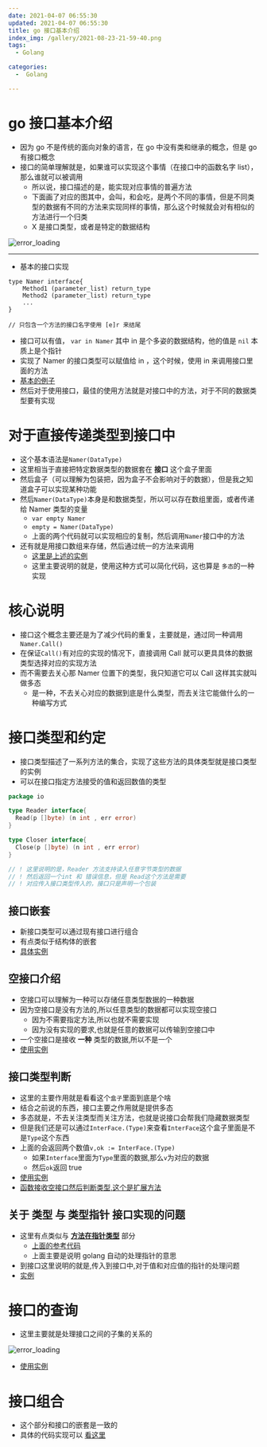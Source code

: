 ```yaml
---
date: 2021-04-07 06:55:30
updated: 2021-04-07 06:55:30
title: go 接口基本介绍
index_img: /gallery/2021-08-23-21-59-40.png
tags: 
  - Golang

categories:
  -  Golang

---
```




# go 接口基本介绍

- 因为 go 不是传统的面向对象的语言，在 go 中没有类和继承的概念，但是 go 有接口概念
- 接口的简单理解就是，如果谁可以实现这个事情（在接口中的函数名字 list），那么谁就可以被调用
  - 所以说，接口描述的是，能实现对应事情的普遍方法
  - 下面画了对应的图其中，会叫，和会吃，是两个不同的事情，但是不同类型的数据有不同的方法来实现同样的事情，那么这个时候就会对有相似的方法进行一个归类
  - X 是接口类型，或者是特定的数据结构

![error_loading](/gallery/2021-04-06-20-50-20.png)

---

- 基本的接口实现

```vim
type Namer interface{
    Method1 (parameter_list) return_type
    Method2 (parameter_list) return_type
    ...
}

// 只包含一个方法的接口名字使用 [e]r 来结尾
```

- 接口可以有值， `var in Namer` 其中 in 是个多姿的数据结构，他的值是 `nil` 本质上是个指针
- 实现了 Namer 的接口类型可以赋值给 in ，这个时候，使用 in 来调用接口里面的方法
- [基本的例子](/posts/code/go/接口/基本实例.go)
- 然后对于使用接口，最佳的使用方法就是对接口中的方法，对于不同的数据类型要有实现

# 对于直接传递类型到接口中

- 这个基本语法是`Namer(DataType)`
- 这里相当于直接把特定数据类型的数据套在 **接口** 这个盒子里面
- 然后盒子（可以理解为包装把，因为盒子不会影响对于的数据），但是我之知道盒子可以实现某种功能
- 然后`Namer(DataType)`本身是和数据类型，所以可以存在数组里面，或者传递给 Namer 类型的变量
  - `var empty Namer`
  - `empty = Namer(DataType)`
  - 上面的两个代码就可以实现相应的复制，然后调用`Namer`接口中的方法
- 还有就是用接口数组来存储，然后通过统一的方法来调用
  - [这里是上述的实例](/posts/code/go/接口/接口数据类型.go)
  - 这里主要说明的就是，使用这种方式可以简化代码，这也算是 `多态`的一种实现

# 核心说明

- 接口这个概念主要还是为了减少代码的重复，主要就是，通过同一种调用`Namer.Call()`
- 在保证`Call()`有对应的实现的情况下，直接调用 Call 就可以更具具体的数据类型选择对应的实现方法
- 而不需要去关心那 Namer 位置下的类型，我只知道它可以 Call 这样其实就叫做多态
  - 是一种，不去关心对应的数据到底是什么类型，而去关注它能做什么的一种编写方式

# 接口类型和约定

- 接口类型描述了一系列方法的集合，实现了这些方法的具体类型就是接口类型的实例
- 可以在接口指定方法接受的值和返回数值的类型

```go
package io

type Reader interface{
  Read(p []byte) (n int , err error)
}

type Closer interface{
  Close(p []byte) (n int , err error)
}

// ! 这里说明的是，Reader 方法支持读入任意字节类型的数据
// ! 然后返回一个int 和 错误信息，但是 Read这个方法是需要
// ! 对应传入接口类型传入的，接口只是声明一个包装
```

## 接口嵌套

- 新接口类型可以通过现有接口进行组合
- 有点类似于结构体的嵌套
- [具体实例](/posts/code/go/接口/嵌套接口.go)

## 空接口介绍

- 空接口可以理解为一种可以存储任意类型数据的一种数据
- 因为空接口是没有方法的,所以任意类型的数据都可以实现空接口
  - 因为不需要指定方法,所以也就不需要实现
  - 因为没有实现的要求,也就是任意的数据可以传输到空接口中
- 一个空接口是接收 **一种** 类型的数据,所以不是一个
- [使用实例](/posts/code/go/接口/空接口.go)

## 接口类型判断

- 这里的主要作用就是看看这个`盒子`里面到底是个啥
- 结合之前说的东西，接口主要之作用就是提供多态
- 多态就是，不去关注类型而关注方法，也就是说接口会帮我们隐藏数据类型
- 但是我们还是可以通过`InterFace.(Type)`来查看`InterFace`这个盒子里面是不是`Type`这个东西
- 上面的会返回两个数值`v,ok := InterFace.(Type)`
  - 如果`Interface`里面为`Type`里面的数据,那么`v`为对应的数据
  - 然后`ok`返回 true
- [使用实例](/posts/code/go/接口/接口类型判断.go)
- [函数接收空接口然后判断类型,这个是扩展方法](/posts/code/go/接口/空接口接受多类型数据实现判断.go)

## 关于 类型 与 类型指针 接口实现的问题

- 这里有点类似与 [**方法在指针类型**](/posts/go%E6%96%87%E7%AB%A0/%E5%9F%BA%E7%A1%80%E9%83%A8%E5%88%86/%E6%96%B9%E6%B3%95/go-method/#%E5%9F%BA%E4%BA%8E%E6%8C%87%E9%92%88%E5%AF%B9%E8%B1%A1%E7%9A%84%E6%96%B9%E6%B3%95) 部分
  - [上面的参考代码](/posts/code/go/函数/方法/指针对象.go)
  - 上面主要是说明 golang 自动的处理指针的意思
- 到接口这里说明的就是,传入到接口中,对于值和对应值的指针的处理问题
- [实例](/posts/code/go/接口/传递指针和值到接口.go)

# 接口的查询

- 这里主要就是处理接口之间的子集的关系的

![error_loading](/gallery/2021-04-07-13-37-47.png)

- [使用实例](/posts/code/go/接口/接口查询.go)

# 接口组合

- 这个部分和接口的嵌套是一致的
- 具体的代码实现可以 [看这里](/posts/code/go/接口/嵌套接口.go)
